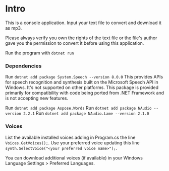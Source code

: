 # Intro

This is a console application.
Input your text file to convert and download it as mp3.

Please always verify you own the rights of the text file or the file's author gave you the permission to convert it before using this application.

Run the program with `dotnet run`


### Dependencies

Run `dotnet add package System.Speech --version 8.0.0`
This provides APIs for speech recognition and synthesis built on the Microsoft Speech API in Windows. It's not supported on other platforms.
This package is provided primarily for compatibility with code being ported from .NET Framework and is not accepting new features.

Run `dotnet add package Aspose.Words`
Run `dotnet add package NAudio --version 2.2.1`
Run `dotnet add package NAudio.Lame --version 2.1.0`


### Voices

List the available installed voices adding in Program.cs the line `Voices.GetVoices();`.
Use your preferred voice updating this line  `synth.SelectVoice("<your preferred voice name>");`.

You can download additional voices (if available) in your Windows Language Settings > Preferred Languages.